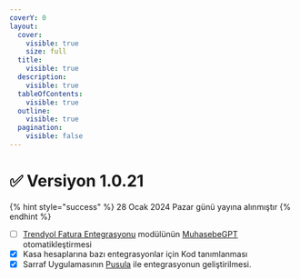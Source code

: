 ```yaml
---
coverY: 0
layout:
  cover:
    visible: true
    size: full
  title:
    visible: true
  description:
    visible: true
  tableOfContents:
    visible: true
  outline:
    visible: true
  pagination:
    visible: false
---
```


# ✅ Versiyon 1.0.21

{% hint style="success" %}
28 Ocak 2024 Pazar günü yayına alınmıştır
{% endhint %}

* [ ] [Trendyol Fatura Entegrasyonu](https://www.muhasip.com.tr/trendyol-entegrasyonu) modülünün [MuhasebeGPT](https://www.muhasip.com.tr/MuhasebeGPT) otomatikleştirmesi
* [x] Kasa hesaplarına bazı entegrasyonlar için Kod tanımlanması
* [x] Sarraf Uygulamasının [Pusula](https://pusulanet.net/) ile entegrasyonun geliştirilmesi.
